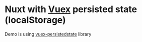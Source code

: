 # Nuxt with [Vuex](https://vuex.vuejs.org/) persisted state (localStorage)


Demo is using [vuex-persistedstate](https://github.com/robinvdvleuten/vuex-persistedstate) library
